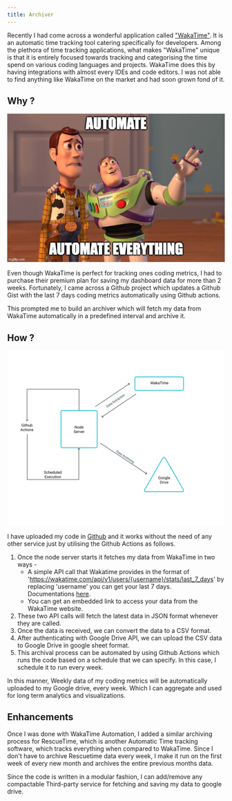 ```yaml
---
title: Archiver
---
```


Recently I had come across a wonderful application called ["WakaTime"](https://wakatime.com/). It is an automatic time tracking tool catering specifically for developers. Among the plethora of time tracking applications, what makes "WakaTime" unique is that it is entirely focused towards tracking and categorising the time spend on various coding languages and projects. WakaTime does this by having integrations with almost every IDEs and code editors. I was not able to find anything like WakaTime on the market and had soon grown fond of it.

## Why ?

<img src="/assets/memehd.jpg" />

Even though WakaTime is perfect for tracking ones coding metrics, I had to purchase their premium plan for saving my dashboard data for more than 2 weeks. Fortunately, I came across a Github project which updates a Github Gist with the last 7 days coding metrics automatically using Github actions.

This prompted me to build an archiver which will fetch my data from WakaTime automatically in a predefined interval and archive it.

## How ?

<img src="/assets/archiver.svg" />

I have uploaded my code in [Github](https://github.com/kvaishak/archiver) and it works without the need of any other service just by utilising the Github Actions as follows.

1. Once the node server starts it fetches my data from WakaTime in two ways -
   - A simple API call that Wakatime provides in the format of 'https://wakatime.com/api/v1/users/{username}/stats/last_7_days' by replacing 'username' you can get your last 7 days. Documentations [here](https://wakatime.com/developers#stats).
   - You can get an embedded link to access your data from the WakaTime website.
2. These two API calls will fetch the latest data in JSON format whenever they are called.
3. Once the data is received, we can convert the data to a CSV format.
4. After authenticating with Google Drive API, we can upload the CSV data to Google Drive in google sheet format.
5. This archival process can be automated by using Github Actions which runs the code based on a schedule that we can specify. In this case, I schedule it to run every week.

In this manner, Weekly data of my coding metrics will be automatically uploaded to my Google drive, every week. Which I can aggregate and used for long term analytics and visualizations.

## Enhancements

Once I was done with WakaTime Automation, I added a similar archiving process for RescueTime, which is another Automatic Time tracking software, which tracks everything when compared to WakaTime. Since I don't have to archive Rescuetime data every week, I make it run on the first week of every new month and archives the entire previous months data.

Since the code is written in a modular fashion, I can add/remove any compactable Third-party service for fetching and saving my data to google drive.
